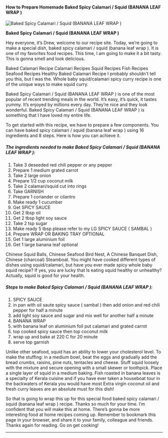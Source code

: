             

#### How to Prepare Homemade Baked Spicy Calamari / Squid (BANANA LEAF WRAP )

![Baked Spicy Calamari / Squid  (BANANA LEAF WRAP )](https://img-global.cpcdn.com/recipes/6080635064025088/751x532cq70/baked-spicy-calamari-squid-banana-leaf-wrap-recipe-main-photo.jpg)

**Baked Spicy Calamari / Squid (BANANA LEAF WRAP )**

Hey everyone, it’s Drew, welcome to our recipe site. Today, we’re going to make a special dish, baked spicy calamari / squid (banana leaf wrap ). It is one of my favorites food recipes. This time, I am going to make it a bit tasty. This is gonna smell and look delicious.

Baked Calamari Recipe Calamari Recipes Squid Recipes Fish Recipes Seafood Recipes Healthy Baked Calamari Recipe I probably shouldn't tell you this, but I was the. Whole baby squid/calamari spicy curry recipe is one of the unique ways to make squid curry.

Baked Spicy Calamari / Squid (BANANA LEAF WRAP ) is one of the most popular of recent trending meals in the world. It’s easy, it’s quick, it tastes yummy. It’s enjoyed by millions every day. They’re nice and they look wonderful. Baked Spicy Calamari / Squid (BANANA LEAF WRAP ) is something that I have loved my entire life.

To get started with this recipe, we have to prepare a few components. You can have baked spicy calamari / squid (banana leaf wrap ) using 16 ingredients and 8 steps. Here is how you can achieve it.

##### The ingredients needed to make Baked Spicy Calamari / Squid (BANANA LEAF WRAP ):

1.  Take 3 deseeded red chili pepper or any pepper
2.  Prepare 1 medium grated carrot
3.  Take 2 large onion
4.  Prepare 1/2 cup coconut milk
5.  Take 2 calamari/squid cut into rings
6.  Take GARNISH
7.  Prepare 1 coriander or cilantro
8.  Make ready 1 cucumber
9.  Get SPICY SAUCE
10.  Get 2 tbsp oil
11.  Get 2 tbsp light soy sauce
12.  Take 2 tsp sugar
13.  Make ready 5 tbsp please refer to my LG SPICY SAUCE ( SAMBAL )
14.  Prepare WRAP OR BAKING TRAY OPTIONAL
15.  Get 1 large aluminium foil
16.  Get 1 large banana leaf optional

Chinese Squid Balls, Chinese Seafood Bird Nest, A Chinese Banquet Dish, Chinese (charcoal) Steamboat. You might have cooked different types of dishes using squid/calamari, but have you ever made spicy whole baby squid recipe? If yes, you are lucky that Is eating squid healthy or unhealthy? Actually, squid is good for your health.

##### Steps to make Baked Spicy Calamari / Squid (BANANA LEAF WRAP ):

1.  SPICY SAUCE
2.  in pan with oil saute spicy sauce ( sambal ) then add onion and red chili pepper for half a minute
3.  add light soy sauce and sugar and mix well for another half a minute
4.  BANANA WRAP
5.  with banana leaf on aluminium foil put calamari and grated carrot
6.  top cooked spicy sauce then top coconut milk
7.  wrap up and bake at 220 C for 20 minute
8.  serve top garnish

Unlike other seafood, squid has an ability to lower your cholesterol level. To make the stuffing: in a medium bowl, beat the eggs and gradually add the bread crumbs, raisins, pine nuts, tentacles and cheese. Stuff squid loosely with the mixture and secure opening with a small skewer or toothpick. Place a single layer of squid in a medium baking. Fish roasted in banana leaves is a specialty of Kerala cuisine and if you have ever taken a houseboat tour in the backwaters of Kerala you would have most Extra virgin coconut oil and fresh curry leaves are an absolute must for this dish!

So that is going to wrap this up for this special food baked spicy calamari / squid (banana leaf wrap ) recipe. Thanks so much for your time. I’m confident that you will make this at home. There’s gonna be more interesting food at home recipes coming up. Remember to bookmark this page in your browser, and share it to your family, colleague and friends. Thanks again for reading. Go on get cooking!

* * *